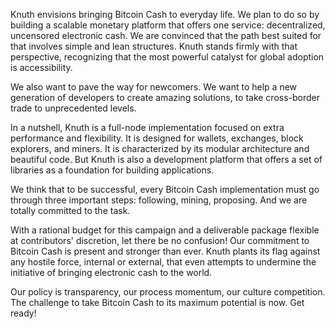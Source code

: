 Knuth envisions bringing Bitcoin Cash to everyday life. We plan to do so by building a scalable monetary platform that offers one service: decentralized, uncensored electronic cash. We are convinced that the path best suited for that involves simple and lean structures. Knuth stands firmly with that perspective, recognizing that the most powerful catalyst for global adoption is accessibility.

We also want to pave the way for newcomers. We want to help a new generation of developers to create amazing solutions, to take cross-border trade to unprecedented levels. 

In a nutshell, Knuth is a full-node implementation focused on extra performance and flexibility. It is designed for wallets, exchanges, block explorers, and miners. It is characterized by its modular architecture and beautiful code. But Knuth is also a development platform that offers a set of libraries as a foundation for building applications.

We think that to be successful, every Bitcoin Cash implementation must go through three important steps: following, mining, proposing. And we are totally committed to the task.

With a rational budget for this campaign and a deliverable package flexible at contributors' discretion, let there be no confusion! Our commitment to Bitcoin Cash is present and stronger than ever. Knuth plants its flag against any hostile force, internal or external, that even attempts to undermine the initiative of bringing electronic cash to the world.

Our policy is transparency, our process momentum, our culture competition. The challenge to take Bitcoin Cash to its maximum potential is now. Get ready!
